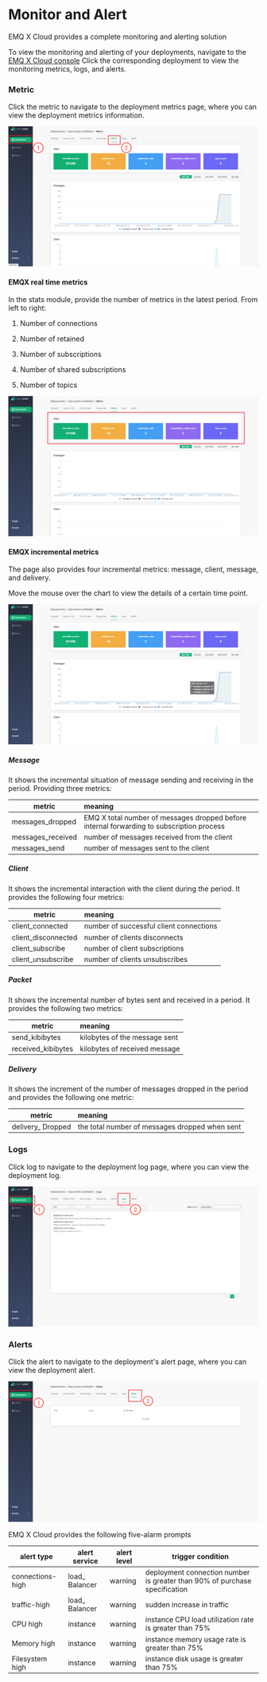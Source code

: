# Monitor and Alert


EMQ X Cloud provides a complete monitoring and alerting solution

To view the monitoring and alerting of your deployments, navigate to the [EMQ X Cloud console](https://cloud.emqx.io/console/) Click the corresponding deployment to view the monitoring metrics, logs, and alerts.

### Metric

Click the metric to navigate to the deployment metrics page, where you can view the deployment metrics information.

![metrics](../_assets/deployments/view_metrics.png)

#### EMQX real time metrics

In the stats module, provide the number of metrics in the latest period. From left to right:

1. Number of connections

2. Number of retained

3. Number of subscriptions

4. Number of shared subscriptions

5. Number of topics

![metrics_stats](../_assets/deployments/metrics_stats.png)

#### EMQX incremental metrics

The page also provides four incremental metrics: message, client, message, and delivery.

Move the mouse over the chart to view the details of a certain time point.

![metrics_line_detail](../_assets/deployments/metrics_line_detail.png)

##### Message

It shows the incremental situation of message sending and receiving in the period. Providing three metrics:

| metric | meaning |
| ----------------- |:--------------------------------------- |
| messages_dropped | EMQ X total number of messages dropped before internal forwarding to subscription process|
| messages_received | number of messages received from the client|
| messages_send | number of messages sent to the client|

##### Client

It shows the incremental interaction with the client during the period. It provides the following four metrics:

| metric | meaning |
| ------------------- | :----------------- |
| client_connected | number of successful client connections|
| client_disconnected | number of clients disconnects|
| client_subscribe | number of client subscriptions|
| client_unsubscribe | number of clients unsubscribes|

##### Packet

It shows the incremental number of bytes sent and received in a period. It provides the following two metrics:

| metric | meaning |
| ------------------ | :--------------- |
| send_kibibytes | kilobytes of the message sent|
| received_kibibytes | kilobytes of received message|

##### Delivery

It shows the increment of the number of messages dropped in the period and provides the following one metric:

| metric | meaning |
| ---------------- | :------------------- |
| delivery_ Dropped | the total number of messages dropped when sent|


### Logs

Click log to navigate to the deployment log page, where you can view the deployment log.

![view_log](../_assets/deployments/view_log.png)

### Alerts

Click the alert to navigate to the deployment's alert page, where you can view the deployment alert.

![view_alert](../_assets/deployments/view_alert.png )

EMQ X Cloud provides the following five-alarm prompts

|alert type | alert service | alert level | trigger condition|
| ------------------- | ---------------- | -------- | ------------------------------------- |
| connections-high | load_ Balancer | warning | deployment connection number is greater than 90% of purchase specification|
| traffic-high | load_ Balancer | warning | sudden increase in traffic|
| CPU high | instance | warning | instance CPU load utilization rate is greater than 75%|
| Memory high | instance | warning | instance memory usage rate is greater than 75%|
| Filesystem high | instance | warning | instance disk usage is greater than 75%|

